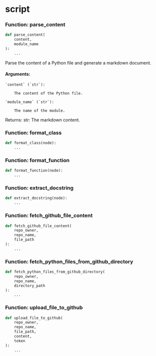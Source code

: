 # script

### Function: parse_content

```python
def parse_content(
    content,
    module_name
):
    ...
```

Parse the content of a Python file and generate a markdown document.

#### Arguments:

    `content` (`str`):

        The content of the Python file.

    `module_name` (`str`):

        The name of the module.


Returns:
    str: The markdown content.

### Function: format_class

```python
def format_class(node):
    ...
```



### Function: format_function

```python
def format_function(node):
    ...
```



### Function: extract_docstring

```python
def extract_docstring(node):
    ...
```



### Function: fetch_github_file_content

```python
def fetch_github_file_content(
    repo_owner,
    repo_name,
    file_path
):
    ...
```



### Function: fetch_python_files_from_github_directory

```python
def fetch_python_files_from_github_directory(
    repo_owner,
    repo_name,
    directory_path
):
    ...
```



### Function: upload_file_to_github

```python
def upload_file_to_github(
    repo_owner,
    repo_name,
    file_path,
    content,
    token
):
    ...
```



